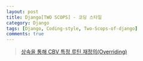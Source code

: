 ```yaml
---
layout: post
title: Django[TWO SCOPS] - 코딩 스타일
category: Django
tags: [Django, Coding-style, Two-Scops-of-django]
comments: true
---
```

<!----------------- 탬플릿
## forEach
### 설명
[MDN]()
### 문법
```javascript

```
### 예시
```javascript

```
------------------->

>[상속을 통해 CBV 특정 루틴 재정의(Overriding)](https://www.askcompany.kr/vod/cbv/139/)